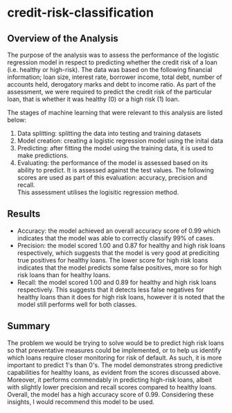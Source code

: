 # credit-risk-classification

## Overview of the Analysis

The purpose of the analysis was to assess the performance of the logistic regression model in respect to predicting whether the credit risk of a loan (i.e. healthy or high-risk). 
The data was based on the following financial information; loan size, interest rate, borrower income, total debt, number of accounts held, derogatory marks and debt to income ratio. As part of the assessment, we were required to predict the credit risk of the particular loan, that is whether it was healthy (0) or a high risk (1) loan.  

The stages of machine learning that were relevant to this analysis are listed below:
1. Data splitting: splitting the data into testing and training datasets
2. Model creation: creating a logistic regression model using the inital data
3. Predicting: after fitting the model using the training data, it is used to make predictions.
4. Evaluating: the performance of the model is assessed based on its ability to predict. It is assessed against the test values. The following scores are used as part of this evaluation: accuracy, precision and recall.  
This assessment utilises the logisitic regression method.

## Results
- Accuracy: the model achieved an overall accuracy score of 0.99 which indicates that the model was able to correctly classify 99% of cases. 
- Precision: the model scored 1.00 and 0.87 for healthy and high risk loans respectively, which suggests that the model is very good at prediciting true positives for healthy loans. The lower score for high risk loans indicates that the model predicts some false positives, more so for high risk loans than for healthy loans.
- Recall: the model scored 1.00 and 0.89 for healthy and high risk loans respectively. This suggests that it detects less false negatives for healthy loans than it does for high risk loans, however it is noted that the model still performs well for both classes.
        

## Summary
The problem we would be trying to solve would be to predict high risk loans so that preventative measures could be implemented, or to help us identify which loans require closer monitoring for risk of default. As such, it is more important to predict 1's than 0's. The model demonstrates strong predictive capabilities for healthy loans, as evident from the scores discussed above. Moreover, it performs commendably in predicting high-risk loans, albeit with slightly lower precision and recall scores compared to healthy loans. Overall, the model has a high accuracy score of 0.99. Considering these insights, I would recommend this model to be used. 
